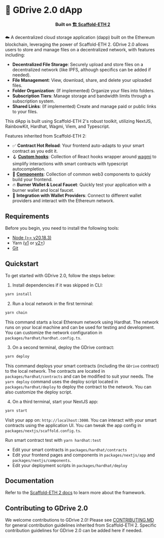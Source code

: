 # 🚀 GDrive 2.0 dApp

<h4 align="center">
  Built on <a href="https://scaffoldeth.io">🏗 Scaffold-ETH 2</a>
</h4>

☁️ A decentralized cloud storage application (dapp) built on the Ethereum blockchain, leveraging the power of Scaffold-ETH 2. GDrive 2.0 allows users to store and manage files on a decentralized network, with features including:

- **Decentralized File Storage**: Securely upload and store files on a decentralized network (like IPFS, although specifics can be added if needed).
- **File Management**: View, download, share, and delete your uploaded files.
- **Folder Organization**: (If implemented) Organize your files into folders.
- **Subscription Tiers**: Manage storage and bandwidth limits through a subscription system.
- **Shared Links**: (If implemented) Create and manage paid or public links to your files.

This dApp is built using Scaffold-ETH 2's robust toolkit, utilizing NextJS, RainbowKit, Hardhat, Wagmi, Viem, and Typescript.

Features inherited from Scaffold-ETH 2:
- ✅ **Contract Hot Reload**: Your frontend auto-adapts to your smart contract as you edit it.
- 🪝 **[Custom hooks](https://docs.scaffoldeth.io/hooks/)**: Collection of React hooks wrapper around [wagmi](https://wagmi.sh/) to simplify interactions with smart contracts with typescript autocompletion.
- 🧱 [**Components**](https://docs.scaffoldeth.io/components/): Collection of common web3 components to quickly build your frontend.
- 🔥 **Burner Wallet & Local Faucet**: Quickly test your application with a burner wallet and local faucet.
- 🔐 **Integration with Wallet Providers**: Connect to different wallet providers and interact with the Ethereum network.


## Requirements

Before you begin, you need to install the following tools:

- [Node (>= v20.18.3)](https://nodejs.org/en/download/)
- Yarn ([v1](https://classic.yarnpkg.com/en/docs/install/) or [v2+](https://yarnpkg.com/getting-started/install))
- [Git](https://git-scm.com/downloads)

## Quickstart

To get started with GDrive 2.0, follow the steps below:

1. Install dependencies if it was skipped in CLI:

```bash
yarn install
```

2. Run a local network in the first terminal:

```bash
yarn chain
```

This command starts a local Ethereum network using Hardhat. The network runs on your local machine and can be used for testing and development. You can customize the network configuration in `packages/hardhat/hardhat.config.ts`.

3. On a second terminal, deploy the GDrive contract:

```bash
yarn deploy
```

This command deploys your smart contracts (including the `GDrive` contract) to the local network. The contracts are located in `packages/hardhat/contracts` and can be modified to suit your needs. The `yarn deploy` command uses the deploy script located in `packages/hardhat/deploy` to deploy the contract to the network. You can also customize the deploy script.

4. On a third terminal, start your NextJS app:

```bash
yarn start
```

Visit your app on: `http://localhost:3000`. You can interact with your smart contracts using the application UI. You can tweak the app config in `packages/nextjs/scaffold.config.ts`.

Run smart contract test with `yarn hardhat:test`

- Edit your smart contracts in `packages/hardhat/contracts`
- Edit your frontend pages and components in `packages/nextjs/app` and `packages/nextjs/components`.
- Edit your deployment scripts in `packages/hardhat/deploy`


## Documentation

Refer to the [Scaffold-ETH 2 docs](https://docs.scaffoldeth.io) to learn more about the framework.

## Contributing to GDrive 2.0

We welcome contributions to GDrive 2.0! Please see [CONTRIBUTING.MD](https://github.com/scaffold-eth/scaffold-eth-2/blob/main/CONTRIBUTING.md) for general contribution guidelines inherited from Scaffold-ETH 2. Specific contribution guidelines for GDrive 2.0 can be added here if needed.